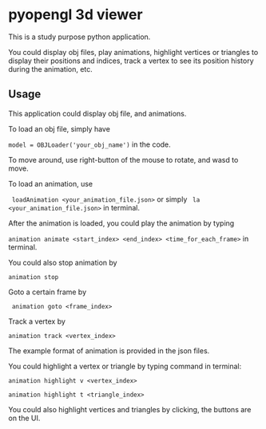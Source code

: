 
# pyopengl 3d viewer

This is a study purpose python application.

You could display obj files, play animations, highlight vertices or triangles to display their positions and indices, track a vertex to see its position history during the animation, etc.


## Usage
This application could display obj file, and animations.

To load an obj file, simply have

`model = OBJLoader('your_obj_name')` 
in the code.

To move around, use right-button of the mouse to rotate, and wasd to move.

To load an animation, use

` loadAnimation <your_animation_file.json>` or simply ` la <your_animation_file.json>` in terminal.

After the animation is loaded, you could play the animation by typing

` animation animate <start_index> <end_index> <time_for_each_frame> ` in terminal.

You could also stop animation by

` animation stop `

Goto a certain frame by

` animation goto <frame_index>`

Track a vertex by 

` animation track <vertex_index> `

The example format of animation is provided in the json files.

You could highlight a vertex or triangle by typing command in terminal:

` animation highlight v <vertex_index> `

` animation highlight t <triangle_index> `

You could also highlight vertices and triangles by clicking, the buttons are on the UI.


